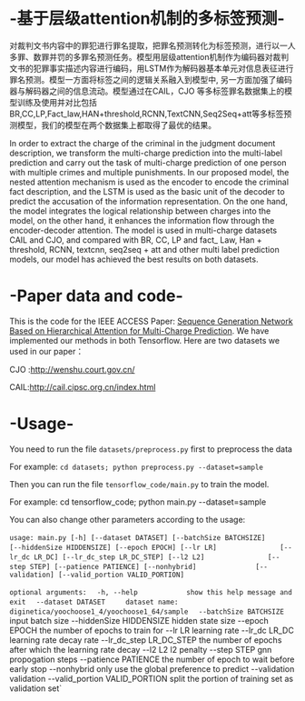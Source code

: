 # -基于层级attention机制的多标签预测-
对裁判文书内容中的罪犯进行罪名提取，把罪名预测转化为标签预测，进行以一人多罪、数罪并罚的多罪名预测任务。模型用层级attention机制作为编码器对裁判文书的犯罪事实描述内容进行编码，用LSTM作为解码器基本单元对信息表征进行罪名预测。模型一方面将标签之间的逻辑关系融入到模型中, 另一方面加强了编码器与解码器之间的信息流动。模型通过在CAIL，CJO 等多标签罪名数据集上的模型训练及使用并对比包括BR,CC,LP,Fact_law,HAN+threshold,RCNN,TextCNN,Seq2Seq+att等多标签预测模型，我们的模型在两个数据集上都取得了最优的结果。

In order to extract the charge of the criminal in the judgment document description, we transform the multi-charge prediction into the multi-label prediction and carry out the task of multi-charge prediction of one person with multiple crimes and multiple punishments. In our proposed model, the nested attention mechanism is used as the encoder to encode the criminal fact description, and the LSTM is used as the basic unit of the decoder to predict the accusation of the information representation. On the one hand, the model integrates the logical relationship between charges into the model, on the other hand, it enhances the information flow through the encoder-decoder attention. The model is used in multi-charge datasets CAIL and CJO, and compared with BR, CC, LP and fact_ Law, Han + threshold, RCNN, textcnn, seq2seq + att and other multi label prediction models, our model has achieved the best results on both datasets.

# -Paper data and code-
This is the code for the IEEE ACCESS Paper: [Sequence Generation Network Based on Hierarchical Attention for Multi-Charge Prediction](https://ieeexplore.ieee.org/abstract/document/9103518). We have implemented our methods in both Tensorflow.
Here are two datasets we used in our paper：

CJO :http://wenshu.court.gov.cn/

CAIL:http://cail.cipsc.org.cn/index.html

# -Usage-
You need to run the file `datasets/preprocess.py` first to preprocess the data

For example: `cd datasets; python preprocess.py --dataset=sample`

Then you can run the file `tensorflow_code/main.py` to train the model.

For example: cd tensorflow_code; python main.py --dataset=sample

You can also change other parameters according to the usage:

`usage: main.py [-h] [--dataset DATASET] [--batchSize BATCHSIZE]`
`               [--hiddenSize HIDDENSIZE] [--epoch EPOCH] [--lr LR]`
`               [--lr_dc LR_DC] [--lr_dc_step LR_DC_STEP] [--l2 L2]`
`               [--step STEP] [--patience PATIENCE] [--nonhybrid]`
`              [--validation] [--valid_portion VALID_PORTION]`

`optional arguments:`
`  -h, --help            show this help message and exit`
`  --dataset DATASET     dataset name:`
`                        diginetica/yoochoose1_4/yoochoose1_64/sample`
`  --batchSize BATCHSIZE`
                        input batch size
  --hiddenSize HIDDENSIZE
                        hidden state size
  --epoch EPOCH         the number of epochs to train for
  --lr LR               learning rate
  --lr_dc LR_DC         learning rate decay rate
  --lr_dc_step LR_DC_STEP
                        the number of epochs after which the learning rate
                        decay
  --l2 L2               l2 penalty
  --step STEP           gnn propogation steps
  --patience PATIENCE   the number of epoch to wait before early stop
  --nonhybrid           only use the global preference to predict
  --validation          validation
  --valid_portion VALID_PORTION
                        split the portion of training set as validation set`
